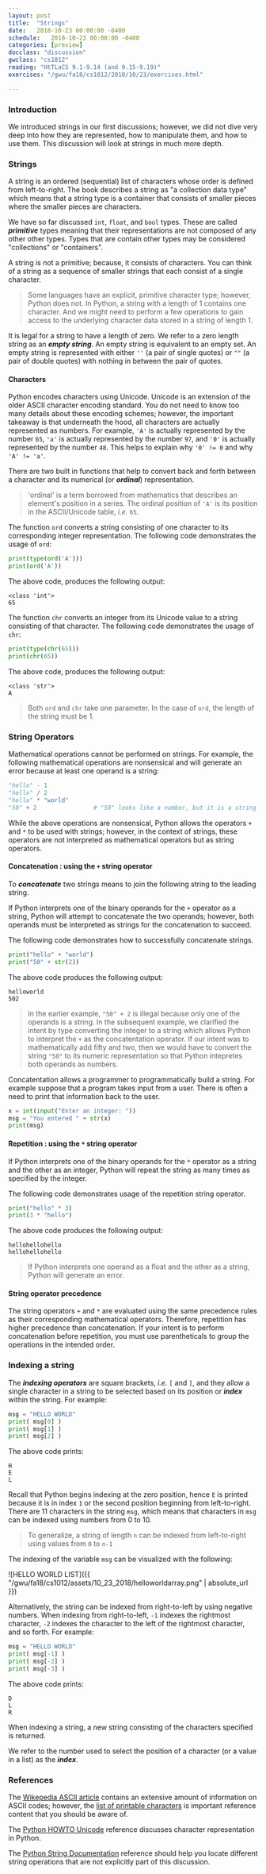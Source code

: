 ```yaml
---
layout: post
title:  "Strings"
date:   2018-10-23 00:00:00 -0400
schedule:   2018-10-23 00:00:00 -0400
categories: [preview]
docclass: "discussion"
gwclass: "cs1012"
reading: "HtTLaCS 9.1-9.14 (and 9.15-9.19)"
exercises: "/gwu/fa18/cs1012/2018/10/23/exercises.html"

---
```

<head>
  <link href="/css/syntax.css" rel="stylesheet">
</head>

### Introduction
We introduced strings in our first discussions; however, we did not dive very deep into how they are represented, how to manipulate them, and how to use them.  This discussion will look at strings in much more depth.

### Strings
A string is an ordered (sequential) list of characters whose order is defined from left-to-right.  The book describes a string as "a collection data type" which means that a string type is a container that consists of smaller pieces where the smaller pieces are characters.

We have so far discussed ```int```, ```float```, and ```bool``` types.  These are called _**primitive**_ types meaning that their representations are not composed of any other other types.  Types that are contain other types may be considered "collections" or "containers".

A string is not a primitive; because, it consists of characters.  You can think of a string as a sequence of smaller strings that each consist of a single character.

>Some languages have an explicit, primitive character type; however, Python does not.  In Python, a string with a length of 1 contains one character.  And we might need to perform a few operations to gain access to the underlying character data stored in a string of length 1.

It is legal for a string to have a length of zero.  We refer to a zero length string as an _**empty string**_.  An empty string is equivalent to an empty set.  An empty string is represented with either ```''``` (a pair of single quotes) or ```""``` (a pair of double quotes) with nothing in between the pair of quotes.

#### Characters
Python encodes characters using Unicode.  Unicode is an extension of the older ASCII character encoding standard.  You do not need to know too many details about these encoding schemes; however, the important takeaway is that underneath the hood, all characters are actually represented as numbers.  For example, ```'A'``` is actually represented by the number ```65```, ```'a'``` is actually represented by the number ```97```, and ```'0'``` is actually represented by the number ```48```.  This helps to explain why ```'0' != 0``` and why ```'A' != 'a'```.

There are two built in functions that help to convert back and forth between a character and its numerical (or _**ordinal**_) representation.

> 'ordinal' is a term borrowed from mathematics that describes an element's position in a series.  The ordinal position of ```'A'``` is its position in the ASCII/Unicode table, _i.e._ ```65```.

The function ```ord``` converts a string consisting of one character to its corresponding integer representation.  The following code demonstrates the usage of ```ord```:
```python
print(type(ord('A')))
print(ord('A'))
```
The above code, produces the following output:
```
<class 'int'>
65
```

The function ```chr``` converts an integer from its Unicode value to a string consisting of that character.  The following code demonstrates the usage of ```chr```:
```python
print(type(chr(65)))
print(chr(65))
```
The above code, produces the following output:
```
<class 'str'>
A
```
> Both ```ord``` and ```chr``` take one parameter.  In the case of ```ord```, the length of the string must be 1.

### String Operators
Mathematical operations cannot be performed on strings.  For example, the following mathematical operations are nonsensical and will generate an error because at least one operand is a string:
```python
"hello" - 1
"hello" / 2
"hello" * "world"
"50" + 2                # "50" looks like a number, but it is a string
```

While the above operations are nonsensical, Python allows the operators ```+``` and ```*``` to be used with strings; however, in the context of strings, these operators are not interpreted as mathematical operators but as string operators.

#### Concatenation : using the ```+``` string operator
To _**concatenate**_ two strings means to join the following string to the leading string.

If Python interprets one of the binary operands for the ```+``` operator as a string, Python will attempt to concatenate the two operands; however, both operands must be interpreted as strings for the concatenation to succeed.

The following code demonstrates how to successfully concatenate strings.
```python
print("hello" + "world")
print("50" + str(2))
```
The above code produces the following output:
```
helloworld
502
```
> In the earlier example, ```"50" + 2``` is illegal because only one of the operands is a string.  In the subsequent example, we clarified the intent by type converting the integer to a string which allows Python to interpret the ```+``` as the concatentation operator.  If our intent was to mathematically add fifty and two, then we would have to convert the string ```"50"``` to its numeric representation so that Python intepretes both operands as numbers.

Concatentation allows a programmer to programmatically build a string.  For example suppose that a program takes input from a user.  There is often a need to print that information back to the user.
```python
x = int(input("Enter an integer: "))
msg = "You entered " + str(x)
print(msg)
```

#### Repetition : using the ```*``` string operator
If Python interprets one of the binary operands for the ```*``` operator as a string and the other as an integer, Python will repeat the string as many times as specified by the integer.

The following code demonstrates usage of the repetition string operator.
```python
print("hello" * 3)
print(3 * "hello")
```
The above code produces the following output:
```
hellohellohello
hellohellohello
```
> If Python interprets one operand as a float and the other as a string, Python will generate an error.

#### String operator precedence
The string operators ```+``` and ```*``` are evaluated using the same precedence rules as their corresponding mathematical operators.  Therefore, repetition has higher precedence than concatenation.  If your intent is to perform concatenation before repetition, you must use parentheticals to group the operations in the intended order.

### Indexing a string
The _**indexing operators**_ are square brackets, _i.e._ ```[``` and ```]```, and they allow a single character in a string to be selected based on its position or _**index**_ within the string.  For example:
```python
msg = "HELLO WORLD"
print( msg[0] )
print( msg[1] )
print( msg[2] )
```
The above code prints:
```
H
E
L
```
Recall that Python begins indexing at the zero position, hence ```E``` is printed because it is in index ```1``` or the second position beginning from left-to-right.
There are 11 characters in the string ```msg```, which means that characters in ```msg``` can be indexed using numbers from 0 to 10.

> To generalize, a string of length ```n``` can be indexed from left-to-right using values from ```0``` to ```n-1```

The indexing of the variable ```msg``` can be visualized with the following:

![HELLO WORLD LIST]({{ "/gwu/fa18/cs1012/assets/10_23_2018/helloworldarray.png" | absolute_url }})

Alternatively, the string can be indexed from right-to-left by using negative numbers.  When indexing from right-to-left, ```-1``` indexes the rightmost character, ```-2``` indexes the character to the left of the rightmost character, and so forth.  For example:
```python
msg = "HELLO WORLD"
print( msg[-1] )
print( msg[-2] )
print( msg[-3] )
```
The above code prints:
```
D
L
R
```
When indexing a string, a new string consisting of the characters specified is returned.

We refer to the number used to select the position of a character (or a value in a list) as the _**index**_.


### References

The [Wikepedia ASCII article](https://en.wikipedia.org/wiki/ASCII) contains an extensive amount of information on ASCII codes; however, the [list of printable characters](https://en.wikipedia.org/wiki/ASCII#Printable_characters) is important reference content that you should be aware of.

The [Python HOWTO Unicode](https://docs.python.org/3.7/howto/unicode.html#definitions) reference discusses character representation in Python.

The [Python String Documentation](https://docs.python.org/3.7/library/string.html) reference should help you locate different string operations that are not explicitly part of this discussion.
